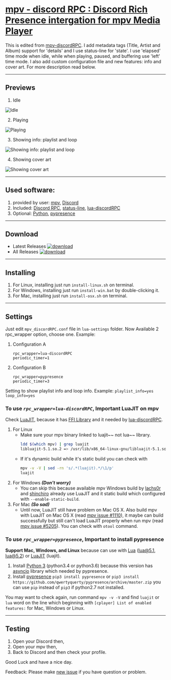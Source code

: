 # [mpv - discord RPC : Discord Rich Presence intergation for mpv Media Player](https://github.com/cniw/mpv-discordRPC)

This is edited from [mpv-discordRPC][mpv-discordRPC by noaione]. I add metadata 
tags (Title, Artist and Album) support for 'details' and I use status-line for 
'state'. I use 'elapsed' time mode when idle, while when playing, paused, and 
buffering use 'left' time mode. I also add custom configuration file and new 
features: info and cover art. For more description read below.

---
## Previews
1. Idle

![Idle](https://github.com/cniw/mpv-discordRPC/raw/master/images/idle.png)

2. Playing

![Playing](https://github.com/cniw/mpv-discordRPC/raw/master/images/playing.png)

3. Showing info: playlist and loop

![Showing info: playlist and loop](https://github.com/cniw/mpv-discordRPC/raw/master/images/info.png)

4. Showing cover art

![Showing cover art](https://github.com/cniw/mpv-discordRPC/raw/master/images/coverart.png)

---
## Used software:
1. provided by user: [mpv][mpv], [Discord][discord]
2. Included: [Discord RPC][discord-rpc], [status-line][status-line], 
[lua-discordRPC][lua-discordRPC]
3. Optional: [Python][python], [pypresence][pypresence]

---
## Download
- Latest Releases [![download](https://img.shields.io/github/downloads/cniw/mpv-discordRPC/latest/total.svg)](https://github.com/cniw/mpv-discordRPC/releases/latest)
- All Releases [![download](https://img.shields.io/github/downloads/cniw/mpv-discordRPC/total.svg)](https://github.com/cniw/mpv-discordRPC/releases)

---
## Installing
1. For Linux, installing just run `install-linux.sh` on terminal.
2. For Windows, installing just run `install-win.bat` by double-clicking it.
3. For Mac, installing just run `install-osx.sh` on terminal.

---
## Settings
Just edit `mpv_discordRPC.conf` file in `lua-settings` folder. Now Available 2 
rpc_wrapper option, choose one. Example:
1. Configuration A
	```
	rpc_wrapper=lua-discordRPC
	periodic_timer=1
	```
2. Configuration B
	```
	rpc_wrapper=pypresence
	periodic_timer=3
	```
Setting to show playlist info and loop info. Example:
	```
	playlist_info=yes
	loop_info=yes
	```

### To use _`rpc_wrapper=lua-discordRPC`_, Important LuaJIT on mpv
Check [LuaJIT][luajit], because it has [FFI Library][ext_ffi] and it needed by 
[lua-discordRPC][lua-discordRPC].
1. For Linux
    - Make sure your mpv binary linked to luajit~~ not lua~~ library.
		```bash
		ldd $(which mpv) | grep luajit
		libluajit-5.1.so.2 => /usr/lib/x86_64-linux-gnu/libluajit-5.1.so.2 (0x00007f32e9a83000)
		```
    - If it's dynamic build while it's static build you can check with
		```bash
		mpv -v -V | sed -rn 's/.*(luajit).*/\1/p'
		luajit
		```
2. For Windows ***(Don't worry)***
   - You can skip this because available mpv Windows build by [lachs0r][lachs0r] 
   and [shinchiro][shinchiro] already use LuaJIT and it static build which 
   configured with `--enable-static-build`.
3. For Mac ***(So sad)***
   - Until now, LuaJIT still have problem on Mac OS X. Also build mpv with 
   LuaJIT on Mac OS X (read [mpv issue #1110][mpv issue #1110]), it maybe can 
   build successfully but still can't load LuaJIT properly when run mpv (read 
   [mpv issue #5205][mpv issue #5205]). You can check with `otool` command.

### To use _`rpc_wrapper=pypresence`_, Important to install pypresence
**Support Mac, Windows, and Linux** because can use with [Lua][lua] (lua@5.1, 
lua@5.2) or [LuaJIT][luajit] (luajit).
1. Install [Python 3][python] (python3.4 or python3.6) because this version has 
[asyncio][asyncio] library which needed by pypresence.
2. Install [pypresence][pypresence] `pip3 install pypresence` or `pip3 install 
https://github.com/qwertyquerty/pypresence/archive/master.zip` you can use `pip` 
instead of `pip3` if python2.7 not installed.

You may want to check again, run command `mpv -v -V` and find `luajit` or `lua` 
word on the line which beginning with `[cplayer] List of enabled features:` for 
Mac, Windows or Linux.

---
## Testing
1. Open your Discord then,
2. Open your mpv then,
3. Back to Discord and then check your profile. 


Good Luck and have a nice day.

Feedback: Please make [new issue](https://github.com/cniw/mpv-discordRPC/issues/new) 
if you have question or problem.

[mpv]: https://mpv.io/installation/
[discord]: https://discordapp.com/download
[discord-rpc]: https://github.com/discordapp/discord-rpc
[lua-discordRPC]: https://github.com/pfirsich/lua-discordRPC
[pypresence]: https://github.com/qwertyquerty/pypresence
[status-line]: https://github.com/mpv-player/mpv/raw/master/TOOLS/lua/status-line.lua
[mpv-discordRPC by noaione]: https://github.com/noaione/mpv-discordRPC
[luajit]: http://luajit.org/
[ext_ffi]: http://luajit.org/ext_ffi.html
[lua]: https://www.lua.org/
[mpv issue #1110]: https://github.com/mpv-player/mpv/issues/1110
[mpv issue #5205]: https://github.com/mpv-player/mpv/issues/5205
[lachs0r]: https://mpv.srsfckn.biz/
[shinchiro]: https://sourceforge.net/projects/mpv-player-windows/files
[python]: https://www.python.org/downloads/
[asyncio]: https://docs.python.org/3/library/asyncio.html


